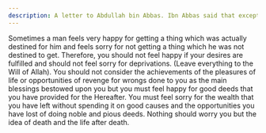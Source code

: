 ```yaml
---
description: A letter to Abdullah bin Abbas. Ibn Abbas said that except the advice and sayings of the Holy Prophet (s) no other advice benefited him more than this. A variation of this letter has appeared earlier ...
---
```


Sometimes a man feels very happy for getting a thing which was actually destined for him 
and feels sorry for not getting a thing which he was not destined to get. Therefore, you should 
not feel happy if your desires are fulfilled and should not feel sorry for deprivations. 
(Leave everything to the Will of Allah). You should not consider the achievements of the 
pleasures of life or opportunities of revenge for wrongs done to you as the main blessings 
bestowed upon you but you must feel happy for good deeds that you have provided for the 
Hereafter. 
You must feel sorry for the wealth that you have left without spending it on good causes and 
the opportunities you have lost of doing noble and pious deeds. Nothing should worry you but 
the idea of death and the life after death.